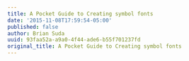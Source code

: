 ```yaml
---
title: A Pocket Guide to Creating symbol fonts
date: '2015-11-08T17:59:54-05:00'
published: false
author: Brian Suda
uuid: 93faa52a-a9a0-4f44-ade6-b55f701237fd
original_title: A Pocket Guide to Creating symbol fonts
---
```


